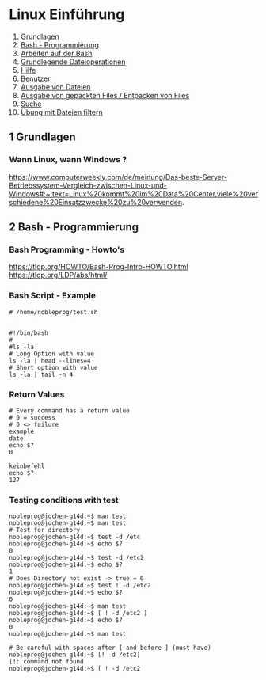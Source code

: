 # Linux Einführung 

   1. [Grundlagen](#1-grundlagen)
   1. [Bash - Programmierung](#2-bash---programmierung) 
   1. [Arbeiten auf der Bash](arbeiten-auf-der-bash.md#)
   1. [Grundlegende Dateioperationen](grundlegende-dateioperationen.md)
   1. [Hilfe](hilfe.md)
   1. [Benutzer](benutzer.md)
   1. [Ausgabe von Dateien](ausgabe-von-dateien.md)
   1. [Ausgabe von gepackten Files / Entpacken von Files](ausgabe-gepackte-files.md)
   1. [Suche](suche.md)
   1. [Übung mit Dateien filtern](uebung-dateien.md)

## 1 Grundlagen

### Wann Linux, wann Windows ? 

https://www.computerweekly.com/de/meinung/Das-beste-Server-Betriebssystem-Vergleich-zwischen-Linux-und-Windows#:~:text=Linux%20kommt%20im%20Data%20Center,viele%20verschiedene%20Einsatzzwecke%20zu%20verwenden.

## 2 Bash - Programmierung

### Bash Programming - Howto's 

https://tldp.org/HOWTO/Bash-Prog-Intro-HOWTO.html
https://tldp.org/LDP/abs/html/

### Bash Script - Example 

```
# /home/nobleprog/test.sh 


#!/bin/bash
#
#ls -la
# Long Option with value 
ls -la | head --lines=4
# Short option with value 
ls -la | tail -n 4
```

### Return Values 

```
# Every command has a return value 
# 0 = success 
# 0 <> failure 
example 
date
echo $?
0

keinbefehl
echo $?
127 
```

### Testing conditions with test ###

```
nobleprog@jochen-g14d:~$ man test
nobleprog@jochen-g14d:~$ man test
# Test for directory
nobleprog@jochen-g14d:~$ test -d /etc
nobleprog@jochen-g14d:~$ echo $?
0
nobleprog@jochen-g14d:~$ test -d /etc2
nobleprog@jochen-g14d:~$ echo $?
1
# Does Directory not exist -> true = 0 
nobleprog@jochen-g14d:~$ test ! -d /etc2
nobleprog@jochen-g14d:~$ echo $?
0
nobleprog@jochen-g14d:~$ man test
nobleprog@jochen-g14d:~$ [ ! -d /etc2 ]
nobleprog@jochen-g14d:~$ echo $?
0
nobleprog@jochen-g14d:~$ man test

# Be careful with spaces after [ and before ] (must have) 
nobleprog@jochen-g14d:~$ [! -d /etc2]
[!: command not found
nobleprog@jochen-g14d:~$ [ ! -d /etc2 


```


